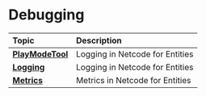 # Debugging

| **Topic**                            | **Description**         |
|:-------------------------------------| :----------------------- |
| **[PlayModeTool](playmode-tool.md)** | Logging in Netcode for Entities |
| **[Logging](logging.md)**            | Logging in Netcode for Entities |
| **[Metrics](metrics.md)**            | Metrics in Netcode for Entities |
